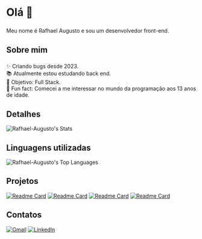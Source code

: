 <h1 align="left">Olá 👋</h1>

###

<p align="left">Meu nome é Rafhael Augusto e sou um desenvolvedor front-end.</p>

###

<h2 align="left">Sobre mim</h2>

###

<p align="left">✨ Criando bugs desde 2023.<br>📚 Atualmente estou estudando back end.<br>🎯 Objetivo: Full Stack.<br>🎲 Fun fact: Comecei a me interessar no mundo da programação aos 13 anos de idade.</p>

###

<h2 align="left">Detalhes</h2>

![Rafhael-Augusto's Stats](https://github-readme-stats.vercel.app/api?username=Rafhael-Augusto&theme=vue-dark&show_icons=true&hide_border=false&count_private=true)

</div>

<h2 align="left">Linguagens utilizadas</h2>

![Rafhael-Augusto's Top Languages](https://github-readme-stats.vercel.app/api/top-langs/?username=Rafhael-Augusto&theme=vue-dark&show_icons=true&hide_border=false&layout=compact&cache_seconds=1800)

</div>

###

<h2 align="left">Projetos</h2>

[![Readme Card](https://github-readme-stats.vercel.app/api/pin/?username=Rafhael-Augusto&repo=efood-projeto&theme=dark)](https://github.com/Rafhael-Augusto/efood-projeto/)
[![Readme Card](https://github-readme-stats.vercel.app/api/pin/?username=Rafhael-Augusto&repo=Contatos-projeto&theme=dark)](https://github.com/Rafhael-Augusto/Contatos-projeto)
[![Readme Card](https://github-readme-stats.vercel.app/api/pin/?username=Rafhael-Augusto&repo=lista-de-tarefa&theme=dark)](https://github.com/Rafhael-Augusto/lista-de-tarefa/)
[![Readme Card](https://github-readme-stats.vercel.app/api/pin/?username=Rafhael-Augusto&repo=Candleaf-projeto&theme=dark)](https://github.com/Rafhael-Augusto/Candleaf-projeto/)


<h2 align="left">Contatos</h2>

[![Gmail](https://img.shields.io/badge/Gmail-red?style=flat&logo=gmail&logoColor=white)](mailto:rafhaelalvesprado@gmail.com)
[![LinkedIn](https://img.shields.io/badge/LinkedIn-blue?style=flat&logo=linkedin&logoColor=white)](https://www.linkedin.com/in/rafhael-augusto)
